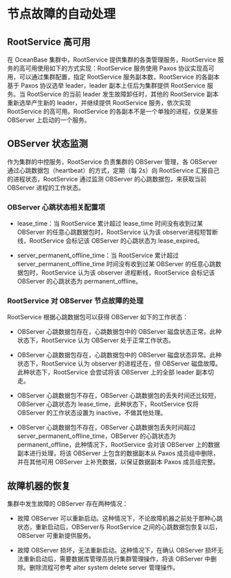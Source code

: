 节点故障的自动处理 
==============================



RootService 高可用 
------------------------------------

在 OceanBase 集群中，RootService 提供集群的各类管理服务，RootService 服务的高可用使用如下的方式实现：RootService 服务使用 Paxos 协议实现高可用，可以通过集群配置，指定 RootService 服务副本数，RootService 的各副本基于 Paxos 协议选举 leader，leader 副本上任后为集群提供 RootService 服务。当 RootService 的当前 leader 发生故障卸任时，其他的 RootService 副本重新选举产生新的 leader，并继续提供 RootService 服务，依次实现 RootService 的高可用。RootService 的各副本不是一个单独的进程，仅是某些 OBServer 上启动的一个服务。

OBServer 状态监测 
----------------------------------

作为集群的中控服务，RootService 负责集群的 OBServer 管理，各 OBServer 通过心跳数据包（heartbeat）的方式，定期（每 2s）向 RootService 汇报自己的进程状态，RootService 通过监测 OBServer 的心跳数据包，来获取当前 OBServer 进程的工作状态。

### OBServer 心跳状态相关配置项 

* lease_time：当 RootService 累计超过 lease_time 时间没有收到过某 OBServer 的任意心跳数据包时，RootService 认为该 observer进程短暂断线，RootService 会标记该 OBServer 的心跳状态为 lease_expired。

  

* server_permanent_offline_time：当 RootService 累计超过 server_permanent_offline_time 时间没有收到过某 OBServer 的任意心跳数据包时，RootService 认为该 observer 进程断线，RootService 会标记该 OBServer 的心跳状态为 permanent_offline。

  




### RootService 对 OBServer 节点故障的处理 

RootService 根据心跳数据包可以获得 OBServer 如下的工作状态：

* OBServer 心跳数据包存在，心跳数据包中的 OBServer 磁盘状态正常。此种状态下，RootService 认为 OBServer 处于正常工作状态。

  

* OBServer 心跳数据包存在，心跳数据包中的 OBServer 磁盘状态异常。此种状态下，RootService 认为 observer 的进程还在，但 OBServer 磁盘故障。此种状态下，RootService 会尝试将该 OBServer 上的全部 leader 副本切走。

  

* OBServer 心跳数据包不存在，OBServer 心跳数据包的丢失时间还比较短，OBServer 心跳状态为 lease_time，此种状态下，RootService 仅将 OBServer 的工作状态设置为 inactive，不做其他处理。

  

* OBServer 心跳数据包不存在，OBServer 心跳数据包丢失时间超过 server_permanent_offline_time，OBServer 的心跳状态为 permanent_offline，此种情况下，RootService 会对该 OBServer 上的数据副本进行处理，将该 OBServer 上包含的数据副本从 Paxos 成员组中删除，并在其他可用 OBServer 上补充数据，以保证数据副本 Paxos 成员组完整。

  




故障机器的恢复 
----------------------------

集群中发生故障的 OBServer 存在两种情况：

* 故障 OBServer 可以重新启动。这种情况下，不论故障机器之前处于那种心跳状态，重新启动后，OBServer与 RootService 之间的心跳数据包恢复以后，OBServer 可重新提供服务。

  

* 故障 OBServer 损坏，无法重新启动。这种情况下，在确认 OBServer 损坏无法重新启动后，需要数据库管理员执行集群管理操作，将该 OBServer 中删除。删除流程可参考 alter system delete server 管理操作。

  





